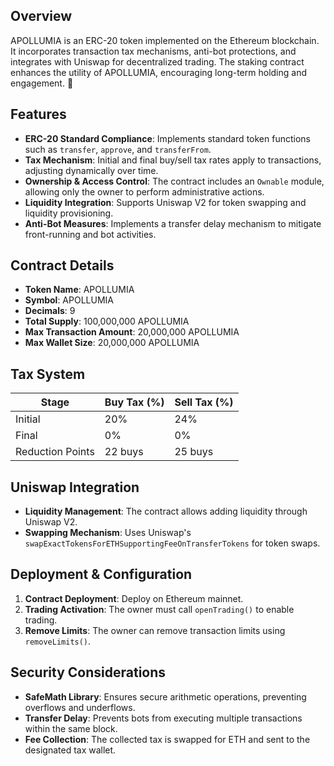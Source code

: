 ## Overview
APOLLUMIA is an ERC-20 token implemented on the Ethereum blockchain. It incorporates transaction tax mechanisms, anti-bot protections, and integrates with Uniswap for decentralized trading. 
The staking contract enhances the utility of APOLLUMIA, encouraging long-term holding and engagement. 🚀 
## Features
- **ERC-20 Standard Compliance**: Implements standard token functions such as `transfer`, `approve`, and `transferFrom`.
- **Tax Mechanism**: Initial and final buy/sell tax rates apply to transactions, adjusting dynamically over time.
- **Ownership & Access Control**: The contract includes an `Ownable` module, allowing only the owner to perform administrative actions.
- **Liquidity Integration**: Supports Uniswap V2 for token swapping and liquidity provisioning.
- **Anti-Bot Measures**: Implements a transfer delay mechanism to mitigate front-running and bot activities.

## Contract Details
- **Token Name**: APOLLUMIA
- **Symbol**: APOLLUMIA
- **Decimals**: 9
- **Total Supply**: 100,000,000 APOLLUMIA
- **Max Transaction Amount**: 20,000,000 APOLLUMIA
- **Max Wallet Size**: 20,000,000 APOLLUMIA

## Tax System
| Stage          | Buy Tax (%) | Sell Tax (%) |
|---------------|------------|-------------|
| Initial       | 20%        | 24%         |
| Final        | 0%         | 0%          |
| Reduction Points | 22 buys   | 25 buys    |

## Uniswap Integration
- **Liquidity Management**: The contract allows adding liquidity through Uniswap V2.
- **Swapping Mechanism**: Uses Uniswap's `swapExactTokensForETHSupportingFeeOnTransferTokens` for token swaps.

## Deployment & Configuration
1. **Contract Deployment**: Deploy on Ethereum mainnet.
2. **Trading Activation**: The owner must call `openTrading()` to enable trading.
3. **Remove Limits**: The owner can remove transaction limits using `removeLimits()`.

## Security Considerations
- **SafeMath Library**: Ensures secure arithmetic operations, preventing overflows and underflows.
- **Transfer Delay**: Prevents bots from executing multiple transactions within the same block.
- **Fee Collection**: The collected tax is swapped for ETH and sent to the designated tax wallet.

